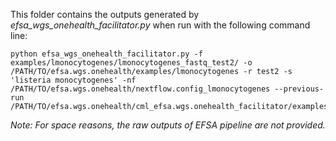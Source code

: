 This folder contains the outputs generated by _efsa_wgs_onehealth_facilitator.py_ when run with the following command line:
```
python efsa_wgs_onehealth_facilitator.py -f examples/lmonocytogenes/lmonocytogenes_fastq_test2/ -o /PATH/TO/efsa.wgs.onehealth/examples/lmonocytogenes -r test2 -s 'listeria monocytogenes' -nf /PATH/TO/efsa.wgs.onehealth/nextflow.config_lmonocytogenes --previous-run /PATH/TO/efsa.wgs.onehealth/cml_efsa.wgs.onehealth_facilitator/examples/lmonocytogenes/test1
```

*Note: For space reasons, the raw outputs of EFSA pipeline are not provided.*
